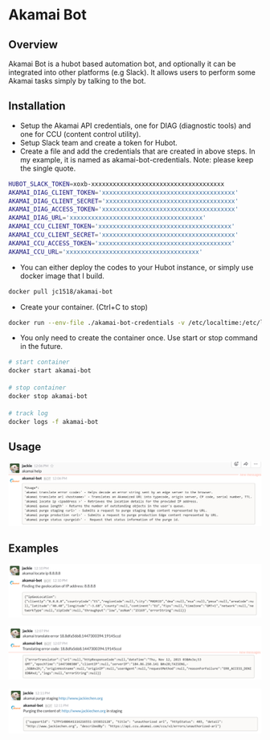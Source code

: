# Akamai Bot

## Overview
Akamai Bot is a hubot based automation bot, and optionally it can be integrated into other platforms (e.g Slack). It allows users to perform some Akamai tasks simply by talking to the bot.

## Installation
- Setup the Akamai API credentials, one for DIAG (diagnostic tools) and one for CCU (content control utility).    
-  Setup Slack team and create a token for Hubot.  
-  Create a file and add the credentials that are created in above steps. In my example, it is named as akamai-bot-credentials. Note: please keep the single quote.   
```bash
HUBOT_SLACK_TOKEN=xoxb-xxxxxxxxxxxxxxxxxxxxxxxxxxxxxxxxxxxxx
AKAMAI_DIAG_CLIENT_TOKEN='xxxxxxxxxxxxxxxxxxxxxxxxxxxxxxxxxxxxx'
AKAMAI_DIAG_CLIENT_SECRET='xxxxxxxxxxxxxxxxxxxxxxxxxxxxxxxxxxxx'
AKAMAI_DIAG_ACCESS_TOKEN='xxxxxxxxxxxxxxxxxxxxxxxxxxxxxxxxxxxxx'
AKAMAI_DIAG_URL='xxxxxxxxxxxxxxxxxxxxxxxxxxxxxxxxxxxxx'
AKAMAI_CCU_CLIENT_TOKEN='xxxxxxxxxxxxxxxxxxxxxxxxxxxxxxxxxxxxx'
AKAMAI_CCU_CLIENT_SECRET='xxxxxxxxxxxxxxxxxxxxxxxxxxxxxxxxxxxxx'
AKAMAI_CCU_ACCESS_TOKEN='xxxxxxxxxxxxxxxxxxxxxxxxxxxxxxxxxxxxx'
AKAMAI_CCU_URL='xxxxxxxxxxxxxxxxxxxxxxxxxxxxxxxxxxxxx'
```
- You can either deploy the codes to your Hubot instance, or simply use docker image that I build.  
```bash
docker pull jc1518/akamai-bot
```
- Create your container. (Ctrl+C to stop)
```bash
docker run --env-file ./akamai-bot-credentials -v /etc/localtime:/etc/localtime:ro --name akamai-bot -it jc1518/akamai-bot
```
- You only need to create the container once. Use start or stop command in the future.
```bash
# start container
docker start akamai-bot

# stop container
docker stop akamai-bot

# track log
docker logs -f akamai-bot
```

## Usage

![help](screenshots/help.png)

## Examples

![ip](screenshots/ip.png)

![error](screenshots/error.png)

![purge](screenshots/purge.png)




